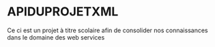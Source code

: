 # APIDUPROJETXML
Ce ci est un projet à titre scolaire afin de consolider nos connaissances dans le domaine des web services 
